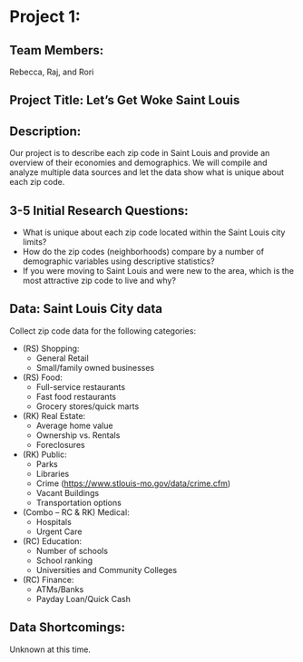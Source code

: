 # Project 1:

## Team Members: 
Rebecca, Raj, and Rori

## Project Title: Let’s Get Woke Saint Louis

## Description:<br />  
Our project is to describe each zip code in Saint Louis and provide an overview of their economies and demographics. We will compile and analyze multiple data sources and let the data show what is unique about each zip code.

## 3-5 Initial Research Questions:
* What is unique about each zip code located within the Saint Louis city limits?
* How do the zip codes (neighborhoods) compare by a number of demographic variables using descriptive statistics?
* If you were moving to Saint Louis and were new to the area, which is the most attractive zip code to live and why?

## Data: Saint Louis City data
Collect zip code data for the following categories:
* (RS) Shopping:
	- General Retail
	- Small/family owned businesses
* (RS) Food:
	- Full-service restaurants
	- Fast food restaurants
	- Grocery stores/quick marts
* (RK) Real Estate:
	- Average home value
	- Ownership vs. Rentals
	- Foreclosures
* (RK) Public:
	- Parks
	- Libraries
	- Crime (https://www.stlouis-mo.gov/data/crime.cfm)
	- Vacant Buildings
	- Transportation options
* (Combo – RC & RK) Medical:
	- Hospitals
	- Urgent Care
* (RC) Education:
	- Number of schools 
	- School ranking
	- Universities and Community Colleges
* (RC) Finance:
	- ATMs/Banks
	- Payday Loan/Quick Cash

## Data Shortcomings:
Unknown at this time.

